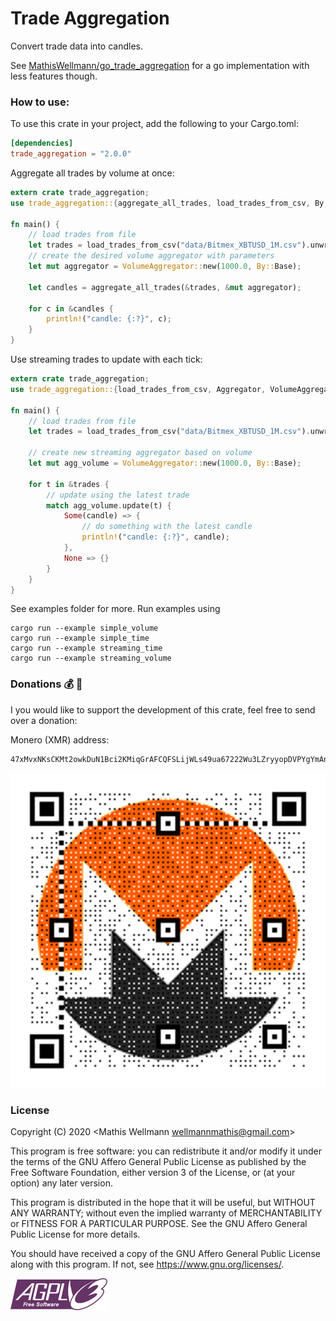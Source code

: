 # Trade Aggregation
Convert trade data into candles.

See [MathisWellmann/go_trade_aggregation](https://github.com/MathisWellmann/go_trade_aggregation) for a go implementation with less features though.

### How to use:
To use this crate in your project, add the following to your Cargo.toml:

```toml
[dependencies]
trade_aggregation = "2.0.0"
```

Aggregate all trades by volume at once:

```rust
extern crate trade_aggregation;
use trade_aggregation::{aggregate_all_trades, load_trades_from_csv, By, VolumeAggregator};

fn main() {
    // load trades from file
    let trades = load_trades_from_csv("data/Bitmex_XBTUSD_1M.csv").unwrap();
    // create the desired volume aggregator with parameters
    let mut aggregator = VolumeAggregator::new(1000.0, By::Base);

    let candles = aggregate_all_trades(&trades, &mut aggregator);

    for c in &candles {
        println!("candle: {:?}", c);
    }
}
```

Use streaming trades to update with each tick:

```rust
extern crate trade_aggregation;
use trade_aggregation::{load_trades_from_csv, Aggregator, VolumeAggregator, By};

fn main() {
    // load trades from file
    let trades = load_trades_from_csv("data/Bitmex_XBTUSD_1M.csv").unwrap();

    // create new streaming aggregator based on volume
    let mut agg_volume = VolumeAggregator::new(1000.0, By::Base);

    for t in &trades {
        // update using the latest trade
        match agg_volume.update(t) {
            Some(candle) => {
                // do something with the latest candle
                println!("candle: {:?}", candle);
            },
            None => {}
        }
    }
}
```

See examples folder for more.
Run examples using
```
cargo run --example simple_volume
cargo run --example simple_time
cargo run --example streaming_time
cargo run --example streaming_volume
```

### Donations :moneybag: :money_with_wings:
I you would like to support the development of this crate, feel free to send over a donation:

Monero (XMR) address:
```plain
47xMvxNKsCKMt2owkDuN1Bci2KMiqGrAFCQFSLijWLs49ua67222Wu3LZryyopDVPYgYmAnYkSZSz9ZW2buaDwdyKTWGwwb
```

![monero](img/monero_donations_qrcode.png)

### License
Copyright (C) 2020  <Mathis Wellmann wellmannmathis@gmail.com>

This program is free software: you can redistribute it and/or modify
it under the terms of the GNU Affero General Public License as published by
the Free Software Foundation, either version 3 of the License, or
(at your option) any later version.

This program is distributed in the hope that it will be useful,
but WITHOUT ANY WARRANTY; without even the implied warranty of
MERCHANTABILITY or FITNESS FOR A PARTICULAR PURPOSE.  See the
GNU Affero General Public License for more details.

You should have received a copy of the GNU Affero General Public License
along with this program.  If not, see <https://www.gnu.org/licenses/>.

![GNU AGPLv3](img/agplv3.png)
